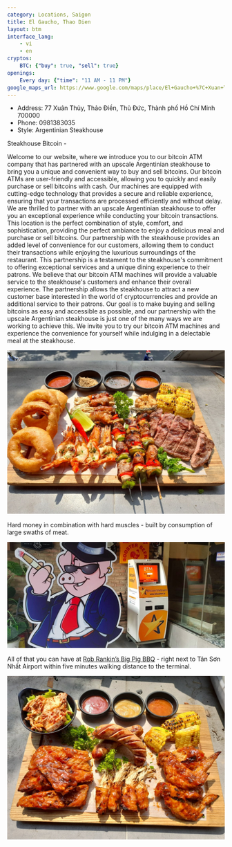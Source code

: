 ```yaml
---
category: Locations, Saigon
title: El Gaucho, Thao Dien
layout: btm
interface_lang:
    - vi
    - en
cryptos:
    BTC: {"buy": true, "sell": true}
openings:
    Every day: {"time": "11 AM - 11 PM"}
google_maps_url: https://www.google.com/maps/place/El+Gaucho+%7C+Xuan+Thuy/@10.8038257,106.7322716,17z/data=!3m1!4b1!4m6!3m5!1s0x3175271750703d3b:0x2849e7219a031616!8m2!3d10.8038204!4d106.7344549!16s%2Fg%2F11qqkllv6r
---
```


* Address: 77 Xuân Thủy, Thảo Điền, Thủ Đức, Thành phố Hồ Chí Minh 700000
* Phone: 0981383035
* Style: Argentinian Steakhouse

Steakhouse Bitcoin - 

Welcome to our website, where we introduce you to our bitcoin ATM company that has partnered with an upscale Argentinian steakhouse to bring you a unique and convenient way to buy and sell bitcoins.
Our bitcoin ATMs are user-friendly and accessible, allowing you to quickly and easily purchase or sell bitcoins with cash. Our machines are equipped with cutting-edge technology that provides a secure and reliable experience, ensuring that your transactions are processed efficiently and without delay.
We are thrilled to partner with an upscale Argentinian steakhouse to offer you an exceptional experience while conducting your bitcoin transactions. This location is the perfect combination of style, comfort, and sophistication, providing the perfect ambiance to enjoy a delicious meal and purchase or sell bitcoins.
Our partnership with the steakhouse provides an added level of convenience for our customers, allowing them to conduct their transactions while enjoying the luxurious surroundings of the restaurant. This partnership is a testament to the steakhouse's commitment to offering exceptional services and a unique dining experience to their patrons.
We believe that our bitcoin ATM machines will provide a valuable service to the steakhouse's customers and enhance their overall experience. The partnership allows the steakhouse to attract a new customer base interested in the world of cryptocurrencies and provide an additional service to their patrons.
Our goal is to make buying and selling bitcoins as easy and accessible as possible, and our partnership with the upscale Argentinian steakhouse is just one of the many ways we are working to achieve this. We invite you to try our bitcoin ATM machines and experience the convenience for yourself while indulging in a delectable meal at the steakhouse.


![](/images/big_pig/image1.png)

Hard money in combination with hard muscles - built by consumption of large swaths of meat.

![](/images/big_pig/btm.png)

All of that you can have at [Rob Rankin’s Big Pig BBQ](https://news.bitcoinvn.io/interview-rob-rankin-big-pig-bbq-utit-vn/?lang=en) - right next to Tân Sơn Nhất Airport within five minutes walking distance to the terminal.

![](/images/big_pig/image2.png)